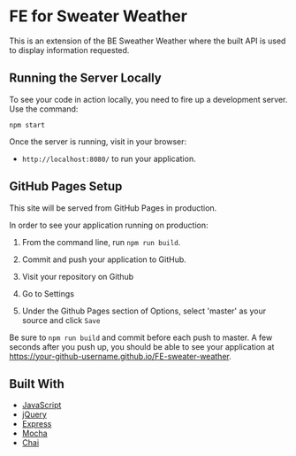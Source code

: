 # FE for Sweater Weather
This is an extension of the BE Sweather Weather where the built API is used to display information
requested.

## Running the Server Locally

To see your code in action locally, you need to fire up a development server. Use the command:

```
npm start
```

Once the server is running, visit in your browser:

* `http://localhost:8080/` to run your application.


## GitHub Pages Setup

This site will be served from GitHub Pages in production.

In order to see your application running on production:

1. From the command line, run `npm run build`.

2. Commit and push your application to GitHub.

3. Visit your repository on Github

4. Go to Settings

5. Under the Github Pages section of Options, select 'master' as your source and click `Save`

Be sure to `npm run build` and commit before each push to master. A few seconds after you push up, you should be able to see your application at <https://your-github-username.github.io/FE-sweater-weather>.


## Built With

* [JavaScript](https://www.javascript.com/)
* [jQuery](https://jquery.com/)
* [Express](https://expressjs.com/)
* [Mocha](https://mochajs.org/)
* [Chai](https://chaijs.com/)
